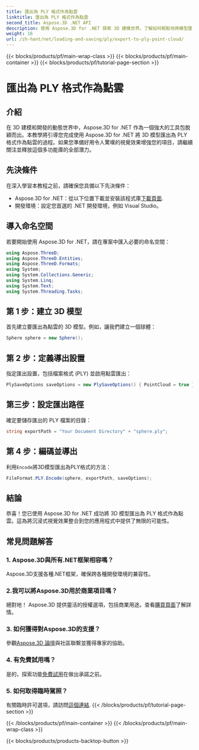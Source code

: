 ```yaml
---
title: 匯出為 PLY 格式作為點雲
linktitle: 匯出為 PLY 格式作為點雲
second_title: Aspose.3D .NET API
description: 使用 Aspose.3D for .NET 探索 3D 建模世界。了解如何輕鬆地將模型匯出為 PLY 格式。透過令人驚嘆的視覺效果提升您的專案。
weight: 16
url: /zh-hant/net/loading-and-saving/ply/export-to-ply-point-cloud/
---
```


{{< blocks/products/pf/main-wrap-class >}}
{{< blocks/products/pf/main-container >}}
{{< blocks/products/pf/tutorial-page-section >}}

# 匯出為 PLY 格式作為點雲

## 介紹
在 3D 建模和開發的動態世界中，Aspose.3D for .NET 作為一個強大的工具包脫穎而出。本教學將引導您完成使用 Aspose.3D for .NET 將 3D 模型匯出為 PLY 格式作為點雲的過程。如果您準備好用令人驚嘆的視覺效果增強您的項目，請繼續關注並釋放這個多功能庫的全部潛力。
## 先決條件
在深入學習本教程之前，請確保您具備以下先決條件：
-  Aspose.3D for .NET：從以下位置下載並安裝該程式庫[下載頁面](https://releases.aspose.com/3d/net/).
- 開發環境：設定您首選的 .NET 開發環境，例如 Visual Studio。
## 導入命名空間
若要開始使用 Aspose.3D for .NET，請在專案中匯入必要的命名空間：
```csharp
using Aspose.ThreeD;
using Aspose.ThreeD.Entities;
using Aspose.ThreeD.Formats;
using System;
using System.Collections.Generic;
using System.Linq;
using System.Text;
using System.Threading.Tasks;
```
## 第 1 步：建立 3D 模型
首先建立要匯出為點雲的 3D 模型。例如，讓我們建立一個球體：
```csharp
Sphere sphere = new Sphere();
```
## 第 2 步：定義導出設置
指定匯出設置，包括檔案格式 (PLY) 並啟用點雲匯出：
```csharp
PlySaveOptions saveOptions = new PlySaveOptions() { PointCloud = true };
```
## 第三步：設定匯出路徑
確定要儲存匯出的 PLY 檔案的目錄：
```csharp
string exportPath = "Your Document Directory" + "sphere.ply";
```
## 第 4 步：編碼並導出
利用`Encode`將3D模型匯出為PLY格式的方法：
```csharp
FileFormat.PLY.Encode(sphere, exportPath, saveOptions);
```
## 結論
恭喜！您已使用 Aspose.3D for .NET 成功將 3D 模型匯出為 PLY 格式作為點雲。這為將沉浸式視覺效果整合到您的應用程式中提供了無限的可能性。

## 常見問題解答
### 1. Aspose.3D與所有.NET框架相容嗎？
Aspose.3D支援各種.NET框架，確保跨各種開發環境的兼容性。
### 2.我可以將Aspose.3D用於商業項目嗎？
絕對地！ Aspose.3D 提供靈活的授權選項，包括商業用途。查看[購買頁面](https://purchase.aspose.com/buy)了解詳情。
### 3. 如何獲得對Aspose.3D的支援？
參觀[Aspose.3D 論壇](https://forum.aspose.com/c/3d/18)與社區聯繫並獲得專家的協助。
### 4. 有免費試用嗎？
是的，探索功能[免費試用](https://releases.aspose.com/)在做出承諾之前。
### 5. 如何取得臨時駕照？
有關臨時許可選項，請訪問[這個連結](https://purchase.aspose.com/temporary-license/).
{{< /blocks/products/pf/tutorial-page-section >}}

{{< /blocks/products/pf/main-container >}}
{{< /blocks/products/pf/main-wrap-class >}}

{{< blocks/products/products-backtop-button >}}
